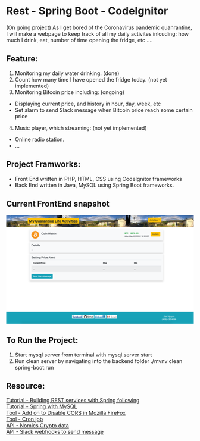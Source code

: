 # Rest - Spring Boot - CodeIgnitor
(On going project)
As I get bored of the Coronavirus pandemic quanrantine, I will make a webpage to keep track of all my daily activites inlcuding: how much I drink, eat, number of time opening the fridge, etc ....

## Feature:
1. Monitoring my daily water drinking. (done)
2. Count how many time I have opened the fridge today. (not yet implemented)
3. Monitoring Bitcoin price including: (ongoing)
-  Displaying current price, and history in hour, day, week, etc 
- Set alarm to send Slack message when Bitcoin price reach some certain price 
4. Music player, which streaming: (not yet implemented)
- Online radio station. 
- ...

## Project Framworks:
  - Front End written in PHP, HTML, CSS using CodeIgnitor frameworks
  - Back End written in Java, MySQL using Spring Boot frameworks.
  
## Current FrontEnd snapshot

![Snapshot of current front end](FrontEnd/images/current-front-end.jpg)


## To Run the Project:
  1. Start mysql server from terminal with
    mysql.server start
  2. Run clean server by navigating into the backend folder
    ./mvnv clean spring-boot:run
    

## Resource:<br/>
[Tutorial - Building REST services with Spring following](https://spring.io/guides/tutorials/rest/) <br/>
[Tutorial - Spring with MySQL](https://spring.io/guides/gs/accessing-data-mysql/) <br/>
[Tool - Add on to Disable CORS in Mozilla FireFox](https://addons.mozilla.org/en-US/firefox/addon/cors-everywhere/)<br/>
[Tool - Cron job](https://medium.com/better-programming/https-medium-com-ratik96-scheduling-jobs-with-crontab-on-macos-add5a8b26c30) <br/>
[API - Nomics Crypto data](http://docs.nomics.com)<br/>
[API - Slack webhooks to send message](https://api.slack.com/tutorials/slack-apps-hello-world)<br/>

  
  
